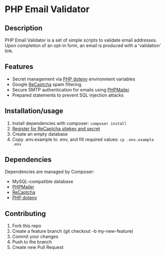 # PHP Email Validator

## Description

PHP Email Validator is a set of simple scripts to validate email addresses.  Upon completion of an opt-in form, an email is produced with a 'validation' link.

## Features

- Secret management via [PHP dotenv](https://github.com/vlucas/phpdotenv) environment variables
- Google [ReCaptcha](https://github.com/google/recaptcha) spam filtering
- Secure SMTP authentication for emails using [PHPMailer](https://github.com/PHPMailer/PHPMailer)
- Prepared statements to prevent SQL injection attacks

## Installation/usage

1. Install dependencies with composer: `composer install`
2. [Register for ReCaptcha sitekey and secret](https://www.google.com/recaptcha/admin)
3. Create an empty database
4. Copy .env.example to .env, and fill required values: `cp .env.example .env`

## Dependencies

Dependencies are managed by Composer:

- MySQL-compatible database
- [PHPMailer](https://github.com/PHPMailer/PHPMailer)
- [ReCaptcha](https://github.com/google/recaptcha)
- [PHP dotenv](https://github.com/vlucas/phpdotenv)

## Contributing

1. Fork this repo
2. Create a feature branch (git checkout -b my-new-feature)
3. Commit your changes
4. Push to the branch
5. Create new Pull Request
